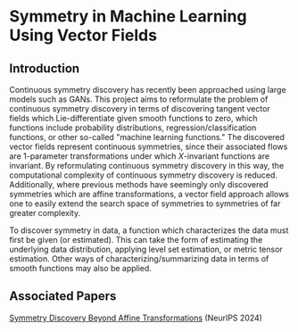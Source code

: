 # Symmetry in Machine Learning Using Vector Fields

## Introduction

Continuous symmetry discovery has recently been approached using large models such as GANs. This project aims to reformulate the problem of continuous symmetry discovery in terms of discovering tangent vector fields which Lie-differentiate given smooth functions to zero, which functions include probability distributions, regression/classification functions, or other so-called "machine learning functions." The discovered vector fields represent continuous symmetries, since their associated flows are 1-parameter transformations under which $X$-invariant functions are invariant. By reformulating continuous symmetry discovery in this way, the computational complexity of continuous symmetry discovery is reduced. Additionally, where previous methods have seemingly only discovered symmetries which are affine transformations, a vector field approach allows one to easily extend the search space of symmetries to symmetries of far greater complexity.

To discover symmetry in data, a function which characterizes the data must first be given (or estimated). This can take the form of estimating the underlying data distribution, applying level set estimation, or metric tensor estimation. Other ways of characterizing/summarizing data in terms of smooth functions may also be applied.


## Associated Papers

[Symmetry Discovery Beyond Affine Transformations](https://arxiv.org/abs/2406.03619) (NeurIPS 2024)
